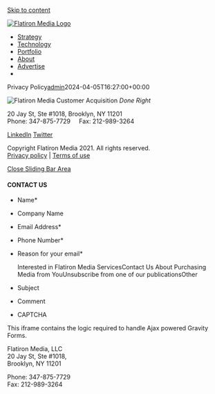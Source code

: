 [Skip to content](#content)

[![Flatiron Media Logo](https://b1255907.smushcdn.com/1255907/wp-content/uploads/2018/06/flatiron-media-logo.png?lossy=1&strip=1&webp=1)](https://www.flatironmedia.com/)

* [Strategy](https://www.flatironmedia.com/strategy/)
* [Technology](https://www.flatironmedia.com/technology/)
* [Portfolio](https://www.flatironmedia.com/portfolio/)
* [About](https://www.flatironmedia.com/about-flatiron-customer-acquisition-team/)
* [Advertise](https://www.flatironmedia.com/advertise/)
* [](# "Toggle Sliding Bar")

[](#)[](#)

Privacy Policy[admin](https://www.flatironmedia.com/author/admin/ "Posts by admin")2024-04-05T16:27:00+00:00

![Flatiron Media](https://flatironmedia.wpengine.com/wp-content/uploads/2018/06/footer-flatiron-logo.png) Customer Acquisition _Done Right_

20 Jay St, Ste #1018, Brooklyn, NY 11201  
Phone: 347-875-7729     Fax: 212-989-3264

[LinkedIn](https://www.linkedin.com/company/flatiron-media/) [Twitter](https://twitter.com/FlatironMedia?lang=en)

Copyright Flatiron Media 2021. All rights reserved.  
[Privacy policy](https://www.flatironmedia.com/privacy-policy/) | [Terms of use](https://www.flatironmedia.com/terms/)

[Close Sliding Bar Area](#)

#### CONTACT US

* Name\*
    
* Company Name
    
* Email Address\*
    
* Phone Number\*
    
* Reason for your email\*
    
    Interested in Flatiron Media ServicesContact Us About Purchasing Media from YouUnsubscribe from one of our publicationsOther
    
* Subject
    
* Comment
    
* CAPTCHA
    

        

This iframe contains the logic required to handle Ajax powered Gravity Forms.

Flatiron Media, LLC  
20 Jay St, Ste #1018,  
Brooklyn, NY 11201  
  
Phone: 347-875-7729  
Fax: 212-989-3264